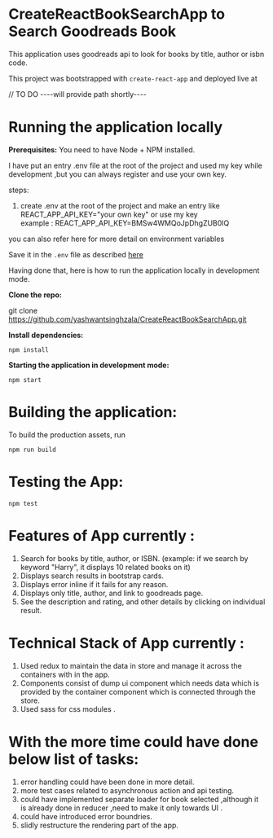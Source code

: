 # **CreateReactBookSearchApp to Search Goodreads Book**

This application uses goodreads api to look for books by title, author or isbn code.

This project was bootstrapped with `create-react-app` and deployed live at

// TO DO ----will provide path shortly----

# Running the application locally

**Prerequisites:** You need to have Node + NPM installed.

<!--**Required Environment Variables:**

`REACT_APP_API_KEY` : Goodreads API Key you can get from [here](https://www.goodreads.com/api/keys).-->
 
 I have put an entry .env file at the root of the project and used my key while development  ,but you can always register and use your own key.

 steps:
 1. create .env at the root of the project and make an entry like REACT_APP_API_KEY="your own key" or use my key  
 example : REACT_APP_API_KEY=BMSw4WMQoJpDhgZUB0lQ

you can also refer here for more detail on environment variables

Save it in the `.env` file as described [here](https://github.com/facebook/create-react-app/blob/master/packages/react-scripts/template/README.md#adding-custom-environment-variables)

Having done that, here is how to run the application locally in development mode.

**Clone the repo:**

git clone https://github.com/yashwantsinghzala/CreateReactBookSearchApp.git

**Install dependencies:**

    npm install

**Starting the application in development mode:**

    npm start

# Building the application:

To build the production assets, run

    npm run build

# Testing the App:

    npm test

# Features of App currently :

1. Search for books by title, author, or ISBN. (example: if we search by keyword "Harry", it displays 10 related books on it)
2. Displays search results in bootstrap cards.
3. Displays error inline if it fails for any reason.
4. Displays only title, author, and link to goodreads page.
5. See the description and rating, and other details by clicking on individual result.

# Technical Stack of App currently :
 1. Used redux to maintain the data in store and manage it across the containers with in the app.
 2. Components consist of dump ui component  which needs data which is provided by the container component 
    which is connected through the store.
 3. Used sass for css modules .
 
# With the more time could have done below list of tasks:

1. error handling could have been done in more detail.
2. more test cases related to asynchronous action and api testing.
3. could have implemented separate loader for book selected ,although it is already done in reducer ,need to make 
    it only towards UI .
4. could have introduced error boundries.
5. slidly restructure the rendering part of the app.

